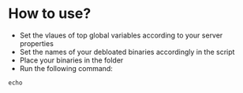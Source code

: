 # How to use?
- Set the vlaues of top global variables according to your server properties
- Set the names of your debloated binaries accordingly in the script
- Place your binaries in the folder
- Run the following command:
```
echo
```
